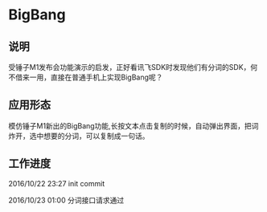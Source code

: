 # BigBang
## 说明
受锤子M1发布会功能演示的启发，正好看讯飞SDK时发现他们有分词的SDK，何不借来一用，直接在普通手机上实现BigBang呢？

## 应用形态
模仿锤子M1新出的BigBang功能,长按文本点击复制的时候，自动弹出界面，把词炸开，选中想要的分词，可以复制成一句话。

## 工作进度
2016/10/22 23:27 init commit

2016/10/23 01:00 分词接口请求通过
